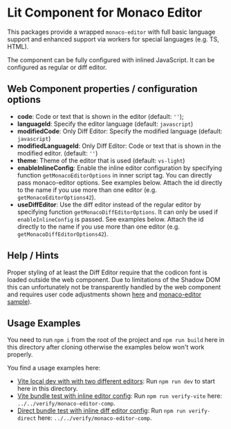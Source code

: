 # Lit Component for Monaco Editor

This packages provide a wrapped `monaco-editor` with full basic language support and enhanced support via workers for special languages (e.g. TS, HTML).

The component can be fully configured with inlined JavaScript. It can be configured as regular or diff editor.

## Web Component properties / configuration options

* **code**: Code or text that is shown in the editor (default: `''`);
* **languageId**: Specify the editor language (default: `javascript`)
* **modifiedCode**: Only Diff Editor: Specify the modified language (default: `javascript`)
* **modifiedLanguageId**: Only Diff Editor: Code or text that is shown in the modified editor. (default: `''`)
* **theme**: Theme of the editor that is used (default: `vs-light`)
* **enableInlineConfig**: Enable the inline editor configuration by specifying function `getMonacoEditorOptions` in inner script tag. You can directly pass monaco-editor options. See examples below. Attach the id directly to the name if you use more than one editor (e.g. `getMonacoEditorOptions42`).
* **useDiffEditor**: Use the diff editor instead of the regular editor by specifying function `getMonacoDiffEditorOptions`. It can only be used if `enableInlineConfig` is passed. See examples below.  Attach the id directly to the name if you use more than one editor (e.g. `getMonacoDiffEditorOptions42`).

## Help / Hints

Proper styling of at least the Diff Editor require that the codicon font is loaded outside the web component. Due to limitations of the Shadow DOM this can unfortunately not be transparently handled by the web component and requires user code adjustments shown [here](../../verify/monaco-editor-comp/verify-direct/index.html#L11-16) and [monaco-editor sample]( https://github.com/microsoft/monaco-editor/blob/main/samples/browser-amd-shadow-dom/index.html)).

## Usage Examples

You need to run `npm i` from the root of the project and `npm run build` here in this directory after cloning otherwise the examples below won't work properly.

You find a usage examples here:

* [Vite local dev with with two different editors](./index.html): Run `npm run dev` to start here in this directory.
* [Vite bundle test with inline editor config](../../verify/monaco-editor-comp/index.html): Run `npm run verify-vite` here: `../../verify/monaco-editor-comp`.
* [Direct bundle test with inline diff editor config](../../verify/monaco-editor-comp/index.html): Run `npm run verify-direct` here: `../../verify/monaco-editor-comp`.
